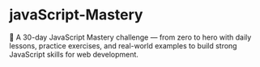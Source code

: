 # javaScript-Mastery
🚀 A 30-day JavaScript Mastery challenge — from zero to hero with daily lessons, practice exercises, and real-world examples to build strong JavaScript skills for web development.
